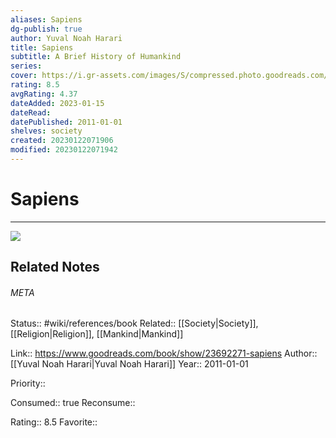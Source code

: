 ```yaml
---
aliases: Sapiens
dg-publish: true
author: Yuval Noah Harari
title: Sapiens
subtitle: A Brief History of Humankind
series: 
cover: https://i.gr-assets.com/images/S/compressed.photo.goodreads.com/books/1595674533l/23692271._SY475_.jpg
rating: 8.5
avgRating: 4.37
dateAdded: 2023-01-15
dateRead: 
datePublished: 2011-01-01
shelves: society
created: 20230122071906
modified: 20230122071942
---
```

# Sapiens
---
![](https://i.gr-assets.com/images/S/compressed.photo.goodreads.com/books/1595674533l/23692271._SY475_.jpg)

## Related Notes




###### META
Status:: #wiki/references/book
Related:: [[Society\|Society]], [[Religion\|Religion]], [[Mankind\|Mankind]]

Link:: https://www.goodreads.com/book/show/23692271-sapiens
Author:: [[Yuval Noah Harari\|Yuval Noah Harari]]
Year:: 2011-01-01

Priority:: 

Consumed:: true
Reconsume:: 

Rating:: 8.5
Favorite:: 
